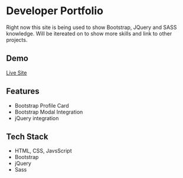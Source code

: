 # Developer Portfolio

Right now this site is being used to show Bootstrap, JQuery and SASS knowledge.  Will be itereated on 
to show more skills and link to other projects.

## Demo

[Live Site](https://djmills89.github.io/Portfolio/)

## Features
- Bootstrap Profile Card
- Bootstrap Modal Integration
- jQuery integration

## Tech Stack

- HTML, CSS, JavsScript
- Bootstrap
- jQuery
- Sass
